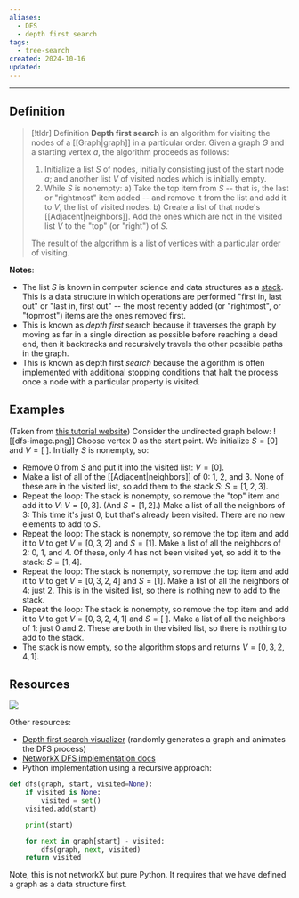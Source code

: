 ```yaml
---
aliases:
  - DFS
  - depth first search
tags:
  - tree-search
created: 2024-10-16
updated:
---
```

---
## Definition 

> [!tldr] Definition
> **Depth first search** is an algorithm for visiting the nodes of a [[Graph|graph]] in a particular order. Given a graph $G$ and a starting vertex $a$, the algorithm proceeds as follows: 
> 
> 1. Initialize a list $S$ of nodes, initially consisting just of the start node $a$; and another list $V$ of visited nodes which is initially empty. 
> 2. While $S$ is nonempty:
> 	a) Take the top item from $S$ -- that is, the last or "rightmost" item added -- and remove it from the list and add it to $V$, the list of visited nodes. 
> 	b) Create a list of that node's [[Adjacent|neighbors]]. Add the ones which are not in the visited list $V$ to the "top" (or "right") of $S$. 
> 	
>The result of the algorithm is a list of vertices with a particular order of visiting. 


**Notes**: 
- The list $S$ is known in computer science and data structures as a [stack](https://www.geeksforgeeks.org/stack-data-structure/). This is a data structure in which operations are performed "first in, last out" or "last in, first out" -- the most recently added (or "rightmost", or "topmost") items are the ones removed first. 
- This is known as *depth first* search because it traverses the graph by moving as far in a single direction as possible before reaching a dead end, then it backtracks and recursively travels the other possible paths in the graph. 
- This is known as depth first *search* because the algorithm is often implemented with additional stopping conditions that halt the process once a node with a particular property is visited. 

## Examples 

(Taken from [this tutorial website](https://www.programiz.com/dsa/graph-dfs)) Consider the undirected graph below: 
![[dfs-image.png]]
Choose vertex 0 as the start point. We initialize $S = [0]$ and $V = [ \ ]$. Initially $S$ is nonempty, so: 
* Remove $0$ from $S$ and put it into the visited list: $V = [0]$. 
* Make a list of all of the [[Adjacent|neighbors]] of $0$: $1$, $2$, and $3$. None of these are in the visited list, so add them to the stack $S$: $S = [1,2,3]$. 
* Repeat the loop: The stack is nonempty, so remove the "top" item and add it to $V$: $V = [0,3]$. (And $S = [1,2]$.) Make a list of all the neighbors of 3: This time it's just 0, but that's already been visited. There are no new elements to add to $S$. 
* Repeat the loop: The stack is nonempty, so remove the top item and add it to $V$ to get $V = [0,3,2]$ and $S = [1]$. Make a list of all the neighbors of $2$: 0, 1, and 4. Of these, only 4 has not been visited yet, so add it to the stack: $S = [1,4]$. 
* Repeat the loop: The stack is nonempty, so remove the top item and add it to $V$ to get $V = [0,3,2, 4]$ and $S = [1]$. Make a list of all the neighbors of $4$: just 2. This is in the visited list, so there is nothing new to add to the stack. 
* Repeat the loop: The stack is nonempty, so remove the top item and add it to $V$ to get $V = [0,3,2, 4, 1]$ and $S = [ \ ]$. Make a list of all the neighbors of $1$: just 0 and 2. These are both in the visited list, so there is nothing to add to the stack. 
* The stack is now empty, so the algorithm stops and returns $V = [0,3,2,4,1]$. 
## Resources 

![](https://www.youtube.com/watch?v=7fujbpJ0LB4)

Other resources: 
- [Depth first search visualizer](https://www.cs.usfca.edu/~galles/visualization/DFS.html) (randomly generates a graph and animates the DFS process)
- [NetworkX DFS implementation docs](https://networkx.org/documentation/stable/reference/algorithms/generated/networkx.algorithms.traversal.depth_first_search.dfs_edges.html#networkx.algorithms.traversal.depth_first_search.dfs_edges)
- Python implementation using a recursive approach: 
```python
def dfs(graph, start, visited=None):
    if visited is None:
        visited = set()
    visited.add(start)

    print(start)

    for next in graph[start] - visited:
        dfs(graph, next, visited)
    return visited
```
Note, this is not networkX but pure Python. It requires that we have defined a graph as a data structure first. 